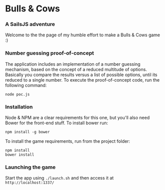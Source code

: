 # Bulls & Cows 
### A SailsJS adventure
Welcome to the the page of my humble effort to make a Bulls & Cows game :)

### Number guessing proof-of-concept
The application includes an implementation of a number guessing mechanism, based on the concept of a reduced multitude of options. Basically you compare the results versus a list of possible options, until its reduced to a single number. To execute the proof-of-concept code, run the following command: 

```
node poc.js
```

### Installation
Node & NPM are a clear requirements for this one, but you'll also need Bower for the front-end stuff. To install bower run:

```
npm install -g bower
```

To install the game requirements, run from the project folder:

```
npm install
bower install
```

### Launching the game
Start the app using `./launch.sh` and then access it at `http://localhost:1337/`
